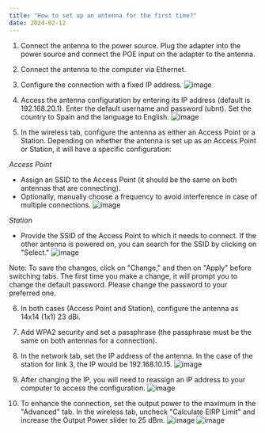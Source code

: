 ```yaml
---
title: "How to set up an antenna for the first time?"
date: 2024-02-12
---
```


1. Connect the antenna to the power source. Plug the adapter into the power source and connect the POE input on the adapter to the antenna.
2. Connect the antenna to the computer via Ethernet.
3. Configure the connection with a fixed IP address.
![image](https://github.com/aucoop/hahatay-community-network/assets/79020335/132b21aa-e0d5-49a2-90de-c1340e440ca3)

4. Access the antenna configuration by entering its IP address (default is 192.168.20.1). Enter the default username and password (ubnt). Set the country to Spain and the language to English.
![image](https://github.com/aucoop/hahatay-community-network/assets/79020335/1a50a403-3871-43a7-959f-0e9b0c8c40a6)

5. In the wireless tab, configure the antenna as either an Access Point or a Station. Depending on whether the antenna is set up as an Access Point or Station, it will have a specific configuration:

*Access Point*
- Assign an SSID to the Access Point (it should be the same on both antennas that are connecting).
- Optionally, manually choose a frequency to avoid interference in case of multiple connections.
![image](https://github.com/aucoop/hahatay-community-network/assets/79020335/a64f221c-b2f5-4f6a-998d-be6bf401b72b)

*Station*
- Provide the SSID of the Access Point to which it needs to connect. If the other antenna is powered on, you can search for the SSID by clicking on "Select."
![image](https://github.com/aucoop/hahatay-community-network/assets/79020335/0a835b7b-c924-4872-95f7-38a2a9206868)

Note: To save the changes, click on "Change," and then on "Apply" before switching tabs.
The first time you make a change, it will prompt you to change the default password. Please change the password to your preferred one.

6. In both cases (Access Point and Station), configure the antenna as 14x14 (1x1) 23 dBi.

7. Add WPA2 security and set a passphrase (the passphrase must be the same on both antennas for a connection).

8. In the network tab, set the IP address of the antenna. In the case of the station for link 3, the IP would be 192.168.10.15.
![image](https://github.com/aucoop/hahatay-community-network/assets/79020335/138e7bd6-b1fb-464f-a0d2-84897921da9a)

9. After changing the IP, you will need to reassign an IP address to your computer to access the configuration.
![image](https://github.com/aucoop/hahatay-community-network/assets/79020335/23bc3911-54d4-4482-a38c-39b2e5f62db1)

10. To enhance the connection, set the output power to the maximum in the "Advanced" tab. In the wireless tab, uncheck "Calculate EIRP Limit" and increase the Output Power slider to 25 dBm.
![image](https://github.com/aucoop/hahatay-community-network/assets/79020335/dfa782fc-479f-412f-8d74-539922a850be)
![image](https://github.com/aucoop/hahatay-community-network/assets/79020335/ee941cbc-4e57-4156-b872-9e60ccc6fe56)

